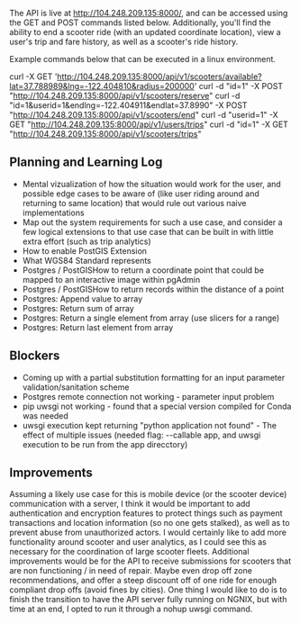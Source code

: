 The API is live at http://104.248.209.135:8000/, and can be accessed using the GET and POST commands listed below. Additionally, you'll find the ability to end a scooter ride (with an updated coordinate location), view a user's trip and fare history, as well as a scooter's ride history.

Example commands below that can be executed in a linux environment.

curl -X GET 'http://104.248.209.135:8000/api/v1/scooters/available?lat=37.788989&lng=-122.404810&radius=200000'
curl -d "id=1" -X POST "http://104.248.209.135:8000/api/v1/scooters/reserve"
curl -d "id=1&userid=1&endlng=-122.404911&endlat=37.8990" -X POST "http://104.248.209.135:8000/api/v1/scooters/end"
curl -d "userid=1" -X GET "http://104.248.209.135:8000/api/v1/users/trips"
curl -d "id=1" -X GET "http://104.248.209.135:8000/api/v1/scooters/trips"

Planning and Learning Log
-------------------------
- Mental vizualization of how the situation would work for the user, and possible edge cases to be aware of (like user riding around and returning to same location) that would rule out various naive implementations
- Map out the system requirements for such a use case, and consider a few logical extensions to that use case that can be built in with little extra effort (such as trip analytics)
- How to enable PostGIS Extension
- What WGS84 Standard represents
- Postgres / PostGISHow to return a coordinate point that could be mapped to an interactive image within pgAdmin
- Postgres / PostGISHow to return records within the distance of a point
- Postgres: Append value to array
- Postgres: Return sum of array
- Postgres: Return a single element from array (use slicers for a range)
- Postgres: Return last element from array


Blockers
--------
- Coming up with a partial substitution formatting for an input parameter validation/sanitation scheme
- Postgres remote connection not working - parameter input problem
- pip uwsgi not working - found that a special version compiled for Conda was needed
- uwsgi execution kept returning "python application not found" - The effect of multiple issues (needed flag: --callable app, and uwsgi execution to be run from the app direcctory)


Improvements
------------
Assuming a likely use case for this is mobile device (or the scooter device) communication with a server, I think it would be important to add authentication and encryption features to protect things such as payment transactions and location information (so no one gets stalked), as well as to prevent abuse from unauthorized actors. I would certainly like to add more functionality around scooter and user analytics, as I could see this as necessary for the coordination of large scooter fleets. Additional improvements would be for the API to receive submissions for scooters that are non functioning / in need of repair. Maybe even drop off zone recommendations, and offer a steep discount off of one ride for enough compliant drop offs (avoid fines by cities). One thing I would like to do is to finish the transition to have the API server fully running on NGNIX, but with time at an end, I opted to run it through a nohup uwsgi command. 